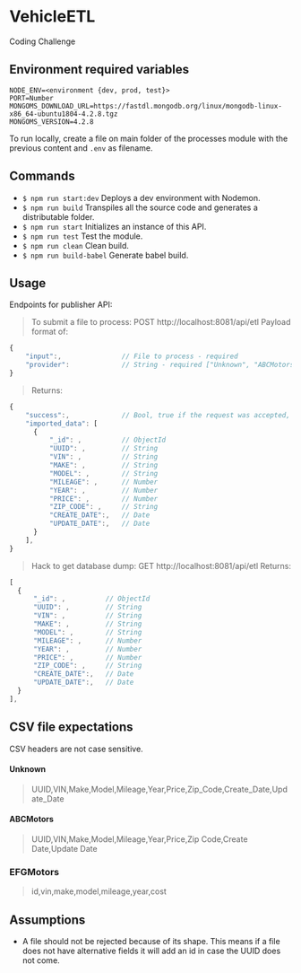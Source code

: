 # VehicleETL
Coding Challenge

## Environment required variables

```shell
NODE_ENV=<environment {dev, prod, test}>
PORT=Number
MONGOMS_DOWNLOAD_URL=https://fastdl.mongodb.org/linux/mongodb-linux-x86_64-ubuntu1804-4.2.8.tgz
MONGOMS_VERSION=4.2.8
```
To run locally, create a file on main folder of the processes module with the previous content and `.env` as filename.

## Commands

* `$ npm run start:dev` Deploys a dev environment with Nodemon.
* `$ npm run build` Transpiles all the source code and generates a distributable folder.
* `$ npm run start` Initializes an instance of this API.
* `$ npm run test` Test the module.
* `$ npm run clean` Clean build.
* `$ npm run build-babel` Generate babel build.

## Usage

Endpoints for publisher API:

> To submit a file to process:
> POST http://localhost:8081/api/etl
> Payload format of:
```javascript
{
    "input":,               // File to process - required
    "provider":             // String - required ["Unknown", "ABCMotors", "FGEMotors"]
}
```
> Returns:
```javascript
{
    "success":,             // Bool, true if the request was accepted, false if error
    "imported_data": [
      {
          "_id": ,          // ObjectId
          "UUID": ,         // String
          "VIN": ,          // String
          "MAKE": ,         // String
          "MODEL": ,        // String
          "MILEAGE": ,      // Number
          "YEAR": ,         // Number
          "PRICE": ,        // Number
          "ZIP_CODE": ,     // String
          "CREATE_DATE":,   // Date
          "UPDATE_DATE":,   // Date
      }
    ],
}
```

> Hack to get database dump:
> GET http://localhost:8081/api/etl
> Returns:
```javascript
[
  {
      "_id": ,          // ObjectId
      "UUID": ,         // String
      "VIN": ,          // String
      "MAKE": ,         // String
      "MODEL": ,        // String
      "MILEAGE": ,      // Number
      "YEAR": ,         // Number
      "PRICE": ,        // Number
      "ZIP_CODE": ,     // String
      "CREATE_DATE":,   // Date
      "UPDATE_DATE":,   // Date
  }
],
```

## CSV file expectations

CSV headers are not case sensitive.

#### Unknown

> UUID,VIN,Make,Model,Mileage,Year,Price,Zip_Code,Create_Date,Update_Date

#### ABCMotors
> UUID,VIN,Make,Model,Mileage,Year,Price,Zip Code,Create Date,Update Date

### EFGMotors
> id,vin,make,model,mileage,year,cost

## Assumptions
* A file should not be rejected because of its shape. This means if a file does not have alternative fields it will add an id in case the UUID does not come.